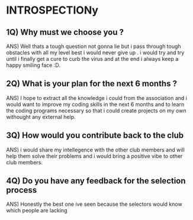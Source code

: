 # INTROSPECTIONy

## 1Q) Why must we choose you ?

ANS) Well thats a tough question not gonna lie but i pass through tough obstacles with all my level best
i would never give up . i would try and try until i finally get a cure to curb the virus and at the end i always keep a happy smiling face :D.
## 2Q) What is your plan for the next 6 months ?

ANS) I hope to extract all the knowledge i could from the association and i would want to improve my coding skills in the next 6 months and to learn the coding programs necessary so that i could create projects on my own withought any external help.

## 3Q) How would you contribute back to the club

ANS) i would share my intellegence with the other club members and will help them solve   their        problems and i would bring a positive vibe to other club members.

## 4Q) Do you have any feedback for the selection process

ANS) Honestly the best one ive seen because the selectors would know which people are lacking 
 
 
